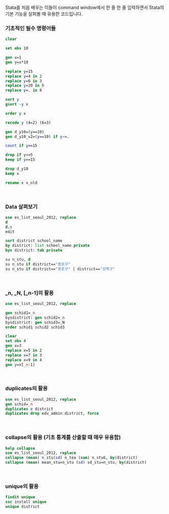 Stata를 처음 배우는 이들이 command window에서 한 줄 한 줄 입력하면서 Stata의 기본 기능을 살펴볼 때 유용한 코드입니다.


### 기초적인 필수 명령어들

```stata
clear

set obs 10

gen x=1
gen y=x*10

replace y=15
replace y=4 in 2
replace y=6 in 3
replace y=20 in 5
replace y=. in 8

sort y
gsort -y x

order y x

recode y (4=2) (6=3)

gen d_y10=(y==10)
gen d_y10_v2=(y==10) if y~=.

count if y==15

drop if y<=5
keep if y==15

drop d_y10
keep x

rename x x_old
```

<br>

### Data 살펴보기

```stata
use es_list_seoul_2012, replace
d
d,s
edit

sort district school_name
by district: list school_name private
bys district: tab private

su n_stu, d
su n_stu if district=="종로구"
su n_stu if district=="종로구" | district=="성북구"
```

<br>

### _n, _N, [_n-1]의 활용

```stata
use es_list_seoul_2012, replace

gen schid1=_n
bysdistrict: gen schid2=_n
bysdistrict: gen schid3=_N
order schid1 schid2 schid3

clear
set obs 4
gen x=3
replace x=5 in 2
replace x=7 in 3
replace x=9 in 4
gen y=x[_n-1]
```

<br>

### duplicates의 활용
```stata
use es_list_seoul_2012, replace
gen schid=_n
duplicates e district
duplicates drop edu_admin district, force
```

<br>

### collapse의 활용 (기초 통계를 산출할 때 매우 유용함)
```stata
help collapse
use es_list_seoul_2012, replace
collapse (mean) n_stu(sd) n_tea (sum) n_stu6, by(district)
collapse (mean) mean_stu=n_stu (sd) sd_stu=n_stu, by(district)
```

<br>

### unique의 활용
```stata
findit unique
ssc install unique
unique district
```
	
